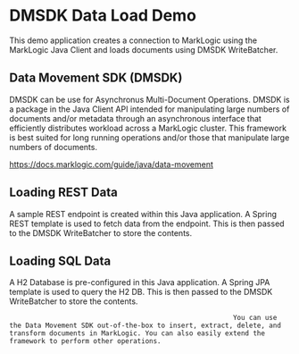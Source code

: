 # DMSDK Data Load Demo

This demo application creates a connection to MarkLogic using the MarkLogic Java Client and loads documents using DMSDK 
WriteBatcher.

## Data Movement SDK (DMSDK)
DMSDK can be use for Asynchronus Multi-Document Operations. DMSDK is a package in the Java Client API intended for 
manipulating large numbers of documents and/or metadata through an asynchronous interface that efficiently distributes 
workload across a MarkLogic cluster. This framework is best suited for long running operations and/or those that 
manipulate large numbers of documents.

<https://docs.marklogic.com/guide/java/data-movement>

## Loading REST Data
A sample REST endpoint is created within this Java application. A Spring REST template is used to fetch data from the 
endpoint. This is then passed to the DMSDK WriteBatcher to store the contents. 

## Loading SQL Data
A H2 Database is pre-configured in this Java application. A Spring JPA template is used to query the H2 DB. 
This is then passed to the DMSDK WriteBatcher to store the contents. 

                                                            
                                                            You can use the Data Movement SDK out-of-the-box to insert, extract, delete, and transform documents in MarkLogic. You can also easily extend the framework to perform other operations.